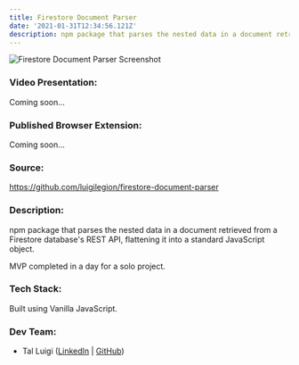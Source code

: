 ```yaml
---
title: Firestore Document Parser
date: '2021-01-31T12:34:56.121Z'
description: npm package that parses the nested data in a document retrieved from a Firestore database's REST API, flattening it into a standard JavaScript object.
---
```


![Firestore Document Parser Screenshot](./firestore-document-parser.png)

### Video Presentation:

Coming soon...

### Published Browser Extension:

Coming soon...

### Source:

https://github.com/luigilegion/firestore-document-parser

### Description:

npm package that parses the nested data in a document retrieved from a Firestore database's REST API, flattening it into a standard JavaScript object.

MVP completed in a day for a solo project.

### Tech Stack:

Built using Vanilla JavaScript.

### Dev Team:

- Tal Luigi ([LinkedIn](https://www.linkedin.com/in/talluigi) | [GitHub](https://github.com/luigilegion))
